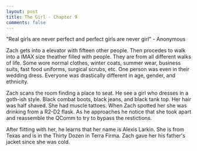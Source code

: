 ```yaml
---
layout: post
title: The Girl - Chapter 9
comments: false
---
```


"Real girls are never perfect and perfect girls are never girl" - Anonymous

Zach gets into a elevator with fifteen other people. Then procedes to walk into a IMAX size theather filled with people. They are from all different walks of life. Some wore normal clothes, winter coats, summer wear, business suits, fast food uniforms, surgical scrubs, etc. One person was even in their wedding dress. Everyone was drastically different in age, gender, and ethnicity. 

Zach scans the room finding a place to seat. He see a girl who dresses in a goth-ish style. Black combat boots, black jeans, and black tank top. Her hair was half shaved. She had muscle tattoes. When Zach spotted her she was drinking from a R2-D2 flask. As he approaches he notice that she took apart and reassemble the QComm to try to bypass the restictions. 

After flitting with her, he learns that her name is Alexis Larkin. She is from Texas and is in the Thirty Dozen in Terra Firma. Zach gave her his father's jacket since she was cold.
